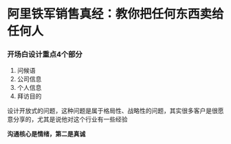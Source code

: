 # 阿里铁军销售真经：教你把任何东西卖给任何人

### 开场白设计重点4个部分

1. 问候语
2. 公司信息
3. 个人信息
4. 拜访目的

设计开放式的问题，这种问题是属于格局性、战略性的问题，其实很多客户是很愿意分享的，尤其是说他对这个行业有一些经验

**沟通核心是情绪，第二是真诚**